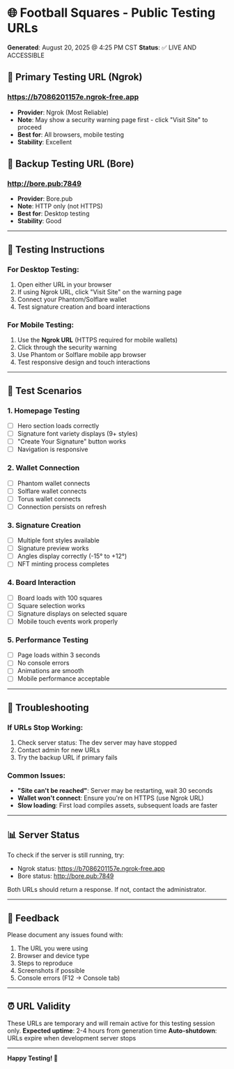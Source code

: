 # 🌐 Football Squares - Public Testing URLs

**Generated**: August 20, 2025 @ 4:25 PM CST
**Status**: ✅ LIVE AND ACCESSIBLE

## 🔗 Primary Testing URL (Ngrok)

### **https://b7086201157e.ngrok-free.app**

- **Provider**: Ngrok (Most Reliable)
- **Note**: May show a security warning page first - click "Visit Site" to proceed
- **Best for**: All browsers, mobile testing
- **Stability**: Excellent

## 🔗 Backup Testing URL (Bore)

### **http://bore.pub:7849**

- **Provider**: Bore.pub
- **Note**: HTTP only (not HTTPS)
- **Best for**: Desktop testing
- **Stability**: Good

---

## 📱 Testing Instructions

### For Desktop Testing:

1. Open either URL in your browser
2. If using Ngrok URL, click "Visit Site" on the warning page
3. Connect your Phantom/Solflare wallet
4. Test signature creation and board interactions

### For Mobile Testing:

1. Use the **Ngrok URL** (HTTPS required for mobile wallets)
2. Click through the security warning
3. Use Phantom or Solflare mobile app browser
4. Test responsive design and touch interactions

---

## 🧪 Test Scenarios

### 1. Homepage Testing

- [ ] Hero section loads correctly
- [ ] Signature font variety displays (9+ styles)
- [ ] "Create Your Signature" button works
- [ ] Navigation is responsive

### 2. Wallet Connection

- [ ] Phantom wallet connects
- [ ] Solflare wallet connects
- [ ] Torus wallet connects
- [ ] Connection persists on refresh

### 3. Signature Creation

- [ ] Multiple font styles available
- [ ] Signature preview works
- [ ] Angles display correctly (-15° to +12°)
- [ ] NFT minting process completes

### 4. Board Interaction

- [ ] Board loads with 100 squares
- [ ] Square selection works
- [ ] Signature displays on selected square
- [ ] Mobile touch events work properly

### 5. Performance Testing

- [ ] Page loads within 3 seconds
- [ ] No console errors
- [ ] Animations are smooth
- [ ] Mobile performance acceptable

---

## 🔧 Troubleshooting

### If URLs Stop Working:

1. Check server status: The dev server may have stopped
2. Contact admin for new URLs
3. Try the backup URL if primary fails

### Common Issues:

- **"Site can't be reached"**: Server may be restarting, wait 30 seconds
- **Wallet won't connect**: Ensure you're on HTTPS (use Ngrok URL)
- **Slow loading**: First load compiles assets, subsequent loads are faster

---

## 📊 Server Status

To check if the server is still running, try:

- Ngrok status: https://b7086201157e.ngrok-free.app
- Bore status: http://bore.pub:7849

Both URLs should return a response. If not, contact the administrator.

---

## 📝 Feedback

Please document any issues found with:

1. The URL you were using
2. Browser and device type
3. Steps to reproduce
4. Screenshots if possible
5. Console errors (F12 → Console tab)

---

## ⏰ URL Validity

These URLs are temporary and will remain active for this testing session only.
**Expected uptime**: 2-4 hours from generation time
**Auto-shutdown**: URLs expire when development server stops

---

**Happy Testing! 🚀**
